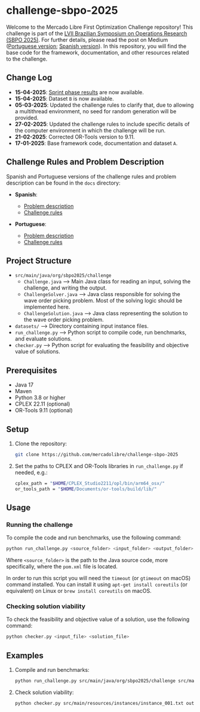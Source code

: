 # challenge-sbpo-2025

Welcome to the Mercado Libre First Optimization Challenge repository! This challenge is part of the [LVII Brazilian Symposium on Operations Research (SBPO 2025)](https://sbpo2025.galoa.com.br/sbpo-2025/page/5407-home). For further details, please read the post on Medium ([Portuguese version](https://medium.com/mercadolibre-tech/desafio-mercado-livre-de-otimiza%C3%A7%C3%A3o-3a4009607ee3); [Spanish version](https://medium.com/mercadolibre-tech/primer-desaf%C3%ADo-mercado-libre-de-optimizaci%C3%B3n-e8dad236054c)).
In this repository, you will find the base code for the framework, documentation, and other resources related to the challenge.

## Change Log

- **15-04-2025**: [Sprint phase results](results/sprint_phase.pdf)  are now available.
- **15-04-2025**: Dataset `B` is now available.
- **05-03-2025**: Updated the challenge rules to clarify that, due to allowing a multithread environment, no seed for random generation will be provided.
- **27-02-2025**: Updated the challenge rules to include specific details of the computer environment in which the challenge will be run.
- **21-02-2025**: Corrected OR-Tools version to 9.11.
- **17-01-2025**: Base framework code, documentation and dataset `A`.

## Challenge Rules and Problem Description

Spanish and Portuguese versions of the challenge rules and problem description can be found in the `docs` directory:

- **Spanish**:
  - [Problem description](docs/es_problem_description.pdf)
  - [Challenge rules](docs/es_challenge_rules.pdf)


- **Portuguese**:
  - [Problem description](docs/pt_problem_description.pdf)
  - [Challenge rules](docs/pt_challenge_rules.pdf)

## Project Structure

- `src/main/java/org/sbpo2025/challenge`
  - `Challenge.java` ⟶ Main Java class for reading an input, solving the challenge, and writing the output.
  - `ChallengeSolver.java` ⟶ Java class responsible for solving the wave order picking problem. Most of the solving logic should be implemented here.
  - `ChallengeSolution.java` ⟶ Java class representing the solution to the wave order picking problem.
- `datasets/` ⟶ Directory containing input instance files.
- `run_challenge.py` ⟶ Python script to compile code, run benchmarks, and evaluate solutions.
- `checker.py` ⟶ Python script for evaluating the feasibility and objective value of solutions.

## Prerequisites

- Java 17
- Maven
- Python 3.8 or higher
- CPLEX 22.11 (optional)
- OR-Tools 9.11 (optional)

## Setup

1. Clone the repository:
    ```sh
    git clone https://github.com/mercadolibre/challenge-sbpo-2025
    ```
2. Set the paths to CPLEX and OR-Tools libraries in `run_challenge.py` if needed, e.g.:
    ```sh
    cplex_path = "$HOME/CPLEX_Studio2211/opl/bin/arm64_osx/"
    or_tools_path = "$HOME/Documents/or-tools/build/lib/"
    ```

## Usage

### Running the challenge

To compile the code and run benchmarks, use the following command:
```sh
python run_challenge.py <source_folder> <input_folder> <output_folder>
```
Where `<source_folder>` is the path to the Java source code, more specifically, where the `pom.xml` file is located.

In order to run this script you will need the `timeout` (or `gtimeout` on macOS) command installed. You can install it using `apt-get install coreutils` (or equivalent) on Linux or `brew install coreutils` on macOS.

### Checking solution viability

To check the feasibility and objective value of a solution, use the following command:
```sh
python checker.py <input_file> <solution_file>
```

## Examples

1. Compile and run benchmarks:
    ```sh
    python run_challenge.py src/main/java/org/sbpo2025/challenge src/main/resources/instances output
    ```
   
2. Check solution viability:
    ```sh
    python checker.py src/main/resources/instances/instance_001.txt output/instance_001.txt
    ```
